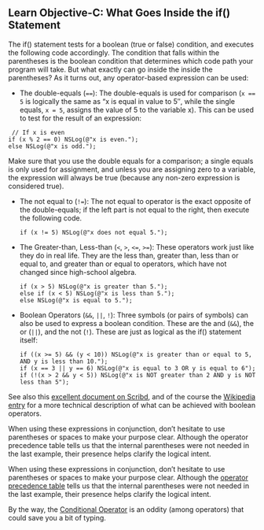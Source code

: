 ## Learn Objective-C: What Goes Inside the if() Statement

The if() statement tests for a boolean (true or false) condition, and executes the following code accordingly. The condition that falls within the parentheses is the boolean condition that determines which code path your program will take. But what exactly can go inside the inside the parentheses? As it turns out, any operator-based expression can be used:

*  The double-equals (`==`): The double-equals is used for comparison (`x == 5` is logically the same as “x is equal in value to 5″, while the single equals, `x = 5`, assigns the value of 5 to the variable x). This can be used to test for the result of an expression:

```objc
 // If x is even 
if (x % 2 == 0) NSLog(@"x is even."); 
else NSLog(@"x is odd.");
```
Make sure that you use the double equals for a comparison; a single equals is only used for assignment, and unless you are assigning zero to a variable, the expression will always be true (because any non-zero expression is considered true).

* The not equal to (`!=`): The not equal to operator is the exact opposite of the double-equals; if the left part is not equal to the right, then execute the following code.

    ```objc
    if (x != 5) NSLog(@"x does not equal 5.");
    ```

* The Greater-than, Less-than (`<`, `>`, `<=`, `>=`): These operators work just like they do in real life. They are the less than, greater than, less than or equal to, and greater than or equal to operators, which have not changed since high-school algebra.

    ```objc
    if (x > 5) NSLog(@"x is greater than 5."); 
    else if (x < 5) NSLog(@"x is less than 5.");
    else NSLog(@"x is equal to 5.");
    ```

* Boolean Operators (`&&`, `||`, `!`): Three symbols (or pairs of symbols) can also be used to express a boolean condition. These are the and (`&&`), the or (`||`), and the not (`!`). These are just as logical as the if() statement itself:

    ```objc
    if ((x >= 5) && (y < 10)) NSLog(@"x is greater than or equal to 5, AND y is less than 10."); 
    if (x == 3 || y == 6) NSLog(@"x is equal to 3 OR y is equal to 6");
    if (!(x > 2 && y < 5)) NSLog(@"x is NOT greater than 2 AND y is NOT less than 5");
    ```

See also this [excellent document on Scribd](https://www.scribd.com/doc/18674006/Boolean-Truth-Table), and of the course the [Wikipedia entry](https://wikipedia.org/wiki/Boolean_data_type) for a more technical description of what can be achieved with boolean operators.

When using these expressions in conjunction, don’t hesitate to use parentheses or spaces to make your purpose clear. Although the operator precedence table tells us that the internal parentheses were not needed in the last example, their presence helps clarify the logical intent.

When using these expressions in conjunction, don’t hesitate to use parentheses or spaces to make your purpose clear. Although the [operator precedence table](http://web.cse.ohio-state.edu/~babic.1/COperatorPrecedenceTable.pdf) tells us that the internal parentheses were not needed in the last example, their presence helps clarify the logical intent.

By the way, the [Conditional Operator](50.md) is an oddity (among operators) that could save you a bit of typing.
